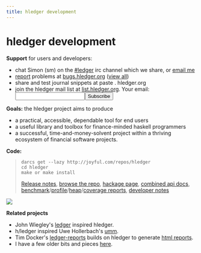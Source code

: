 ```yaml
---
title: hledger development
---
```


# hledger development

**Support** for users and developers:

- chat Simon (sm) on the
  [\#ledger](irc://irc.freenode.net/#ledger) irc channel which we
  share, or [email me](mailto:simon@joyful.com?subject=hledger:)
- [report](http://code.google.com/p/hledger/issues/entry)
  problems at [bugs.hledger.org](http://bugs.hledger.org)
  ([view all](http://bugs.hledger.org/grid))
- share and test journal snippets at paste . hledger.org
- <form action="http://groups.google.com/group/hledger/boxsubscribe" >
  join the hledger mail list at <a href="http://list.hledger.org">list.hledger.org</a>. Your email:
  <input type=text name=email><input type=submit name="sub" value="Subscribe">
  </form>

**Goals:** the hledger project aims to produce

-   a practical, accessible, dependable tool for end users
-   a useful library and toolbox for finance-minded haskell programmers
-   a successful, time-and-money-solvent project within a thriving ecosystem of financial software projects.

**Code:**

>     darcs get --lazy http://joyful.com/repos/hledger
>     cd hledger
>     make or make install
> 
> [Release notes](NEWS.html),
> [browse the repo](http://joyful.com/darcsweb/darcsweb.cgi?r=hledger),
> [hackage page](http://hackage.haskell.org/package/hledger),
> [combined api docs](http://hledger.org/api-doc/),
> [benchmark](http://hledger.org/profs/latest.bench)/[profile](http://hledger.org/profs/latest.prof)/[heap](http://hledger.org/profs/latest.ps)/[coverage reports](http://hledger.org/profs/coverage/hpc_index_fun.html),
> [developer notes](http://joyful.com/darcsweb/darcsweb.cgi?r=hledger;a=plainblob;f=/NOTES)

<a href="http://joyful.com/darcsweb/darcsweb.cgi?r=hledger;a=shortlog"><img src=http://joyful.com/repos/hledger/commits.png border=0></a>
<a href="https://www.google.com/analytics/reporting/?reset=1&id=15489822" accesskey="a"></a>

**Related projects**

-   John Wiegley's [ledger](http://wiki.github.com/jwiegley/ledger) inspired hledger.
-   h/ledger inspired Uwe Hollerbach's [umm](http://www.korgwal.com/umm/).
-   Tim Docker's [ledger-reports](http://dockerz.net/repos/ledger-reports) builds on hledger to generate
    [html reports](http://dockerz.net/software/hledger_report_sample/report.html).
-   I have a few older bits and pieces [here](http://joyful.com/Ledger).
